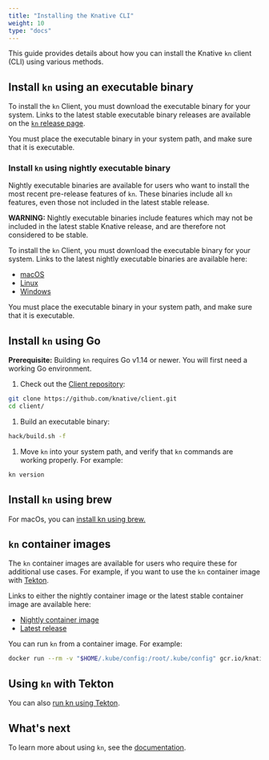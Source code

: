 ```yaml
---
title: "Installing the Knative CLI"
weight: 10
type: "docs"
---
```


This guide provides details about how you can install the Knative `kn` client (CLI) using various methods.

## Install `kn` using an executable binary

To install the `kn` Client, you must download the executable binary for your system. Links to the latest stable executable binary releases are available on the [`kn` release page](https://github.com/knative/client/releases).

You must place the executable binary in your system path, and make sure that it is executable.

### Install `kn` using nightly executable binary

Nightly executable binaries are available for users who want to install the most recent pre-release features of `kn`. These binaries include all `kn` features, even those not included in the latest stable release.

**WARNING:** Nightly executable binaries include features which may not be included in the latest stable Knative release, and are therefore not considered to be stable.

To install the `kn` Client, you must download the executable binary for your system. Links to the latest nightly executable binaries are available here:

- [macOS](https://storage.googleapis.com/knative-nightly/client/latest/kn-darwin-amd64)
- [Linux](https://storage.googleapis.com/knative-nightly/client/latest/kn-linux-amd64)
- [Windows](https://storage.googleapis.com/knative-nightly/client/latest/kn-windows-amd64.exe)

You must place the executable binary in your system path, and make sure that it is executable.

## Install `kn` using Go
**Prerequisite:** Building `kn` requires Go v1.14 or newer. You will first need a working Go environment.
1. Check out the [Client repository](https://github.com/knative/client):
  ```bash
  git clone https://github.com/knative/client.git
  cd client/
  ```
1. Build an executable binary:
  ```bash
  hack/build.sh -f
  ```
1. Move `kn` into your system path, and verify that `kn` commands are working properly. For example:
  ```bash
  kn version
  ```

## Install `kn` using brew

For macOs, you can [install kn using brew.](https://github.com/knative/homebrew-client)

## `kn` container images

The `kn` container images are available for users who require these for additional use cases. For example, if you want to use the `kn` container image with [Tekton](https://github.com/tektoncd/catalog/tree/master/kn).

Links to either the nightly container image or the latest stable container image are available here:

- [Nightly container image](https://gcr.io/knative-nightly/knative.dev/client/cmd/kn)
- [Latest release](https://gcr.io/knative-releases/knative.dev/client/cmd/kn)

You can run `kn` from a container image. For example:
  ```bash
  docker run --rm -v "$HOME/.kube/config:/root/.kube/config" gcr.io/knative-releases/knative.dev/client/cmd/kn:latest service list
  ```

## Using `kn` with Tekton

You can also [run kn using Tekton](https://github.com/tektoncd/catalog/tree/master/kn).

## What's next
To learn more about using `kn`, see the [documentation](https://github.com/knative/client/blob/master/docs/cmd/kn.md).

